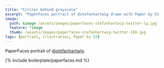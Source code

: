 ```yaml
---
title: "Circles behind grayscale"
excerpt: "PaperFaces portrait of @stefanhartwig drawn with Paper by 53 on an iPad."
image: 
  path: &image /assets/images/paperfaces-stefanhartwig-twitter-lg.jpg 
  feature: *image
  thumb: /assets/images/paperfaces-stefanhartwig-twitter-150.jpg
tags: [portrait, illustration, Paper by 53]
---
```


PaperFaces portrait of [@stefanhartwig](http://twitter.com/stefanhartwig).

{% include boilerplate/paperfaces.md %}
